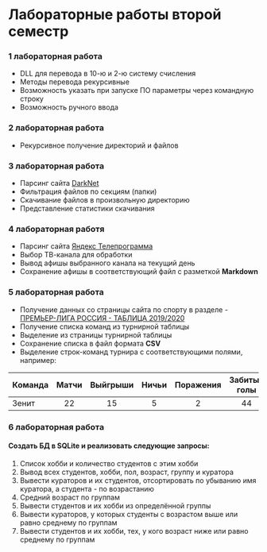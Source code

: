 # Лабораторные работы второй семестр

### 1 лабораторная работа
- DLL для перевода в 10-ю и 2-ю систему счисления
- Методы перевода рекурсивные
- Возможность указать при запуске ПО параметры через командную строку
- Возможность ручного ввода

### 2 лабораторная работа
- Рекурсивное получение директорий и файлов

### 3 лабораторная работа
- Парсинг сайта [DarkNet](https://pcoding.ru/darkNet.php)
- Фильтрация файлов по секциям (папки)
- Скачивание файлов в произвольную директорию
- Представление статистики скачивания

### 4 лабораторная работя
- Парсинг сайта [Яндекс Телепрограмма](https://tv.yandex.ru)
- Выбор ТВ-канала для обработки
- Вывод афишы выбранного канала на текущий день
- Сохранение афишы в соответствующий файл с разметкой **Markdown**

### 5 лабораторная работа
- Получение данных со страницы сайта по спорту в разделе - [ПРЕМЬЕР-ЛИГА РОССИЯ - ТАБЛИЦА 2019/2020](https://www.sports.ru/rfpl/table/)
- Получение списка команд из турнирной таблицы
- Выделение из страницы турнирной таблицы
- Сохранение списка в файл формата **CSV**
- Выделение строк-команд турнира с соответствующими полями, например:

Команда|Матчи|Выйгрыши|Ничьи|Поражения|Забитые голы|Пропущенные голы|Очки в турнире
:-|:-:|:-:|:-:|:-:|:-:|:-:|:-:
Зенит|22|15|5|2|44|10|50

### 6 лабораторная работа
#### Создать БД в SQLite и реализовать следующие запросы:
1. Список хобби и количество студентов с этим хобби
3. Вывод всех студентов, хобби, пол, возраст, группу и куратора
4. Вывести кураторов и их студентов, отсортировать по убыванию имя куратора, а студента - по возрастанию
5. Средний возраст по группам
6. Вывести студентов и их хобби из определённой группы
7. Вывести кураторов, у которых студенты с возрастом выше или равно среднему по группам
8. Вывести студентов и их хобби, тех, у кого возраст ниже или равно среднему по группам
